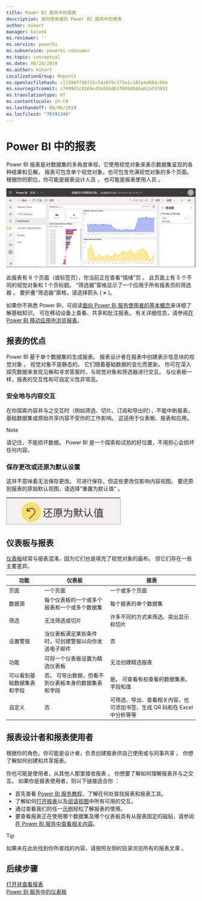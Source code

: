 ```yaml
---
title: Power BI 服务中的报表
description: 面向使用者的 Power BI 服务中的报表
author: mihart
manager: kvivek
ms.reviewer: ''
ms.service: powerbi
ms.subservice: powerbi-consumer
ms.topic: conceptual
ms.date: 08/24/2019
ms.author: mihart
LocalizationGroup: Reports
ms.openlocfilehash: c13398ff08722c54a9f0c373a1c103e4d684c9bb
ms.sourcegitcommit: c799941c8169cd5b6b6d63f609db66ab2af93891
ms.translationtype: HT
ms.contentlocale: zh-CN
ms.lasthandoff: 09/06/2019
ms.locfileid: "70391346"
---
```

# <a name="reports-in-power-bi"></a>Power BI 中的报表

Power BI 报表是对数据集的多角度审视，它使用视觉对象来表示数据集呈现的各种结果和见解。  报表可包含单个视觉对象，也可包含充满视觉对象的多个页面。 根据你的职位，你可能是报表设计人员  ， 也可能是报表使用人员  。

![报表页的屏幕截图。](./media/end-user-reports/power-bi-reports.png)

此报表有 6 个页面（或标签页），你当前正在查看“情绪”页  。 此页面上有 5 个不同的视觉对象和 1 个页标题。 “筛选器”窗格显示了一个应用于所有报表页的筛选器  。 要折叠“筛选器”窗格，请选择箭头 ( **>** )。

如果你不熟悉 Power BI，可阅读[面向 Power BI 服务使用者的基本概念](end-user-basic-concepts.md)来详细了解基础知识。 可在移动设备上查看、共享和批注报表。 有关详细信息，请参阅[在 Power BI 移动应用中浏览报表](mobile/mobile-reports-in-the-mobile-apps.md)。

## <a name="advantages-of-reports"></a>报表的优点

Power BI 基于单个数据集的生成报表。 报表设计者在报表中创建表示信息块的视觉对象  。 视觉对象不是静态的。  它们随着基础数据的变化而更新。 你可在深入探究数据来发现见解和寻求答案时，与视觉对象和筛选器进行交互。 与仪表板一样，报表的交互性和可自定义性非常高。

### <a name="safely-interact-with-content"></a>安全地与内容交互

在你探索内容并与之交互时（例如筛选、切片、订阅和导出时），不能中断报表。 基础数据集或原始共享内容不受你的工作影响。 这适用于仪表板、报表和应用。

> [!NOTE]
> 请记住，不能损坏数据。 Power BI 是一个探索和试验的好位置，不用担心会损坏任何内容。

### <a name="save-your-changes-or-revert-to-the-default-settings"></a>保存更改或还原为默认设置

这并不意味着无法保存更改。 可进行保存，但这些更改仅影响内容视图。 要还原到报表的原始默认视图，请选择“重置为默认值”  。

![“还原为默认值”图标的屏幕截图。](./media/end-user-reports/power-bi-reset.png)

## <a name="dashboards-versus-reports"></a>仪表板与报表

[仪表板](end-user-dashboards.md)经常与报表混淆，因为它们也是填充了视觉对象的画布。 但它们存在一些主要差异。  

| **功能** | **仪表板** | **报表** |
| --- | --- | --- |
| 页面 |一个页面 |一个或多个页面 |
| 数据源 |每个仪表板的一个或多个报表和一个或多个数据集 |每个报表的单个数据集 |
| 筛选 |无法筛选或切片 |许多不同的方式来筛选、突出显示和切片 |
| 设置警报 |当仪表板满足某些条件时，可创建警报以向你发送电子邮件 |否 |
| 功能 |可将一个仪表板设置为精选仪表板 |无法创建精选报表 |
| 可以看到基础数据集表和字段 |否。 可导出数据，但看不到仪表板本身的数据集表和字段 |是。 可查看有权查看的数据集表、字段和值 |
| 自定义 |否  |可筛选、导出、查看相关内容，也可添加书签、生成 QR 码和在 Excel 中分析等等 |

<!--| Available in Power BI Desktop |No |Yes, can create and view reports in Desktop |
| Pinning |Can pin existing visuals (tiles) only from current dashboard to your other dashboards |Can pin visuals (as tiles) to any of your dashboards. Can pin entire report pages to any of your dashboards. | -->

## <a name="report-designers-and-report-consumers"></a>报表设计者和报表使用者

根据你的角色，你可能是设计者，负责创建报表供自己使用或与同事共享  。 你想了解如何创建和共享报表。

你也可能是使用者，从其他人那里接收报表  。 你想要了解如何理解报表并与之交互。 如果你是报表使用者，则以下链接适合你  ：

* 首先查看 [Power BI 服务教程](end-user-basic-concepts.md)，了解在何处查找报表和报表工具。
* 了解如何[打开报表](end-user-report-open.md)以及[阅读视图](end-user-reading-view.md)中所有可用的交互。
* 通过查看我们的任一[示例](../sample-tutorial-connect-to-the-samples.md)轻松了解报表的使用。  
* 要查看报表正在使用哪个数据集及哪个仪表板具有从报表固定的磁贴，请参阅[在 Power BI 服务中查看相关内容](end-user-related.md)。

> [!TIP]
> 如果未在此处找到你所查找的内容，请按照左侧的目录浏览所有的报表文章  。

## <a name="next-steps"></a>后续步骤

[打开并查看报表](end-user-report-open.md)    
[Power BI 服务中的仪表板](end-user-dashboards.md)